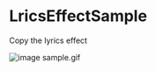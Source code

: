 # LricsEffectSample
Copy the lyrics effect

 ![image](https://github.com/misszkl/LricsEffectSample/sample.gif)
sample.gif
